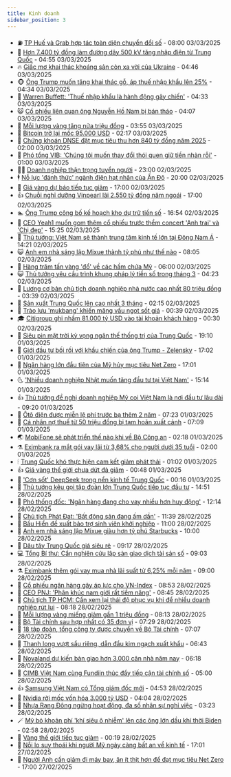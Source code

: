 ```yaml
---
title: Kinh doanh
sidebar_position: 3
---
```


<!-- vnexpress-kinh-doanh:START -->
- ⛽️ [TP Huế và Grab hợp tác toàn diện chuyển đổi số](https://vnexpress.net/tp-hue-va-grab-hop-tac-toan-dien-chuyen-doi-so-4856161.html) - 08:00 03/03/2025
- 🐲 [Hơn 7.400 tỷ đồng làm đường dây 500 kV tăng nhập điện từ Trung Quốc](https://vnexpress.net/hon-7-400-ty-dong-lam-duong-day-500-kv-tang-nhap-dien-tu-trung-quoc-4856069.html) - 04:55 03/03/2025
- 🔥 [Giấc mơ khai thác khoáng sản còn xa vời của Ukraine](https://vnexpress.net/giac-mo-khai-thac-khoang-san-con-xa-voi-cua-ukraine-4855778.html) - 04:46 03/03/2025
- 🐵 [Ông Trump muốn tăng khai thác gỗ, áp thuế nhập khẩu lên 25%](https://vnexpress.net/ong-trump-muon-tang-khai-thac-go-ap-thue-nhap-khau-len-25-4856009.html) - 04:34 03/03/2025
- 🦅 [Warren Buffett: &#39;Thuế nhập khẩu là hành động gây chiến&#39;](https://vnexpress.net/warren-buffett-thue-nhap-khau-la-hanh-dong-gay-chien-4856076.html) - 04:33 03/03/2025
- 😺 [Cổ phiếu liên quan ông Nguyễn Hồ Nam bị bán tháo](https://vnexpress.net/co-phieu-lien-quan-ong-nguyen-ho-nam-bi-ban-thao-4856101.html) - 04:07 03/03/2025
- 🤩 [Mỗi lượng vàng tăng nửa triệu đồng](https://vnexpress.net/moi-luong-vang-tang-nua-trieu-dong-4856080.html) - 03:55 03/03/2025
- 🌮 [Bitcoin trở lại mốc 95.000 USD](https://vnexpress.net/bitcoin-tro-lai-moc-95-000-usd-4855982.html) - 02:17 03/03/2025
- 🧰 [Chứng khoán DNSE đặt mục tiêu thu hơn 840 tỷ đồng năm 2025](https://vnexpress.net/chung-khoan-dnse-dat-muc-tieu-thu-hon-840-ty-dong-nam-2025-4855828.html) - 02:00 03/03/2025
- 🤔 [Phó tổng VIB: &#39;Chúng tôi muốn thay đổi thói quen giữ tiền nhàn rỗi&#39;](https://vnexpress.net/pho-tong-vib-chung-toi-muon-thay-doi-thoi-quen-giu-tien-nhan-roi-4855881.html) - 01:00 03/03/2025
- 🧑‍💻 [Doanh nghiệp thận trọng tuyển người](https://vnexpress.net/doanh-nghiep-than-trong-tuyen-nguoi-4853419.html) - 23:00 02/03/2025
- 🕴 [Nỗ lực &#39;đánh thức&#39; ngành điện hạt nhân của Ấn Độ](https://vnexpress.net/no-luc-danh-thuc-nganh-dien-hat-nhan-cua-an-do-4855232.html) - 20:00 02/03/2025
- 🦩 [Giá vàng dự báo tiếp tục giảm](https://vnexpress.net/gia-vang-du-bao-tiep-tuc-giam-4855875.html) - 17:00 02/03/2025
- 👍 [Chuỗi nghỉ dưỡng Vinpearl lãi 2.550 tỷ đồng năm ngoái](https://vnexpress.net/chuoi-nghi-duong-vinpearl-lai-2-550-ty-dong-nam-ngoai-4855874.html) - 17:00 02/03/2025
- 🏊 [Ông Trump công bố kế hoạch kho dự trữ tiền số](https://vnexpress.net/ong-trump-cong-bo-ke-hoach-kho-du-tru-tien-so-4855908.html) - 16:54 02/03/2025
- 🤡 [CEO Yeah1 muốn gom thêm cổ phiếu trước thềm concert &#39;Anh trai&#39; và &#39;Chị đẹp&#39;](https://vnexpress.net/ceo-yeah1-muon-gom-them-co-phieu-truoc-them-concert-anh-trai-va-chi-dep-4855898.html) - 15:25 02/03/2025
- 👀 [Thủ tướng: Việt Nam sẽ thành trung tâm kinh tế lớn tại Đông Nam Á](https://vnexpress.net/thu-tuong-viet-nam-se-thanh-trung-tam-kinh-te-lon-tai-dong-nam-a-4855890.html) - 14:21 02/03/2025
- 😺 [Anh em nhà sáng lập Mixue thành tỷ phú như thế nào](https://vnexpress.net/anh-em-nha-sang-lap-mixue-thanh-ty-phu-nhu-the-nao-4855794.html) - 08:05 02/03/2025
- 🦣 [Hàng trăm tấn vàng &#39;đổ&#39; về các hầm chứa Mỹ](https://vnexpress.net/hang-tram-tan-vang-do-ve-cac-ham-chua-my-4855752.html) - 06:00 02/03/2025
- 😺 [Thủ tướng yêu cầu trình khung pháp lý tiền số trong tháng 3](https://vnexpress.net/thu-tuong-yeu-cau-trinh-khung-phap-ly-tien-so-trong-thang-3-4855770.html) - 04:23 02/03/2025
- 💼 [Lương cơ bản chủ tịch doanh nghiệp nhà nước cao nhất 80 triệu đồng](https://vnexpress.net/luong-co-ban-chu-tich-doanh-nghiep-nha-nuoc-cao-nhat-80-trieu-dong-4855715.html) - 03:39 02/03/2025
- 🤗 [Sản xuất Trung Quốc lên cao nhất 3 tháng](https://vnexpress.net/san-xuat-trung-quoc-len-cao-nhat-3-thang-4855740.html) - 02:15 02/03/2025
- 👀 [Trào lưu &#39;mukbang&#39; khiến măng vầu ngọt sốt giá](https://vnexpress.net/trao-luu-mukbang-khien-mang-vau-ngot-sot-gia-4855622.html) - 00:39 02/03/2025
- 🎓 [Citigroup ghi nhầm 81.000 tỷ USD vào tài khoản khách hàng](https://vnexpress.net/citigroup-ghi-nham-81-000-ty-usd-vao-tai-khoan-khach-hang-4855716.html) - 00:30 02/03/2025
- 🗽 [Siêu pin mặt trời kỳ vọng ngăn thế thống trị của Trung Quốc](https://vnexpress.net/sieu-pin-mat-troi-ky-vong-ngan-the-thong-tri-cua-trung-quoc-4855545.html) - 19:10 01/03/2025
- 🚀 [Giới đầu tư bối rối với khẩu chiến của ông Trump - Zelensky](https://vnexpress.net/gioi-dau-tu-boi-roi-voi-khau-chien-cua-ong-trump-zelensky-4855656.html) - 17:02 01/03/2025
- 🤗 [Ngân hàng lớn đầu tiên của Mỹ hủy mục tiêu Net Zero](https://vnexpress.net/ngan-hang-lon-dau-tien-cua-my-huy-muc-tieu-net-zero-4855655.html) - 17:01 01/03/2025
- 🌜 [&#39;Nhiều doanh nghiệp Nhật muốn tăng đầu tư tại Việt Nam&#39;](https://vnexpress.net/nhieu-doanh-nghiep-nhat-muon-tang-dau-tu-tai-viet-nam-4855686.html) - 15:14 01/03/2025
- 👍 [Thủ tướng đề nghị doanh nghiệp Mỹ coi Việt Nam là nơi đầu tư lâu dài](https://vnexpress.net/thu-tuong-de-nghi-doanh-nghiep-my-coi-viet-nam-la-noi-dau-tu-lau-dai-4855628.html) - 09:20 01/03/2025
- 🤖 [Ôtô điện được miễn lệ phí trước bạ thêm 2 năm](https://vnexpress.net/oto-dien-duoc-mien-le-phi-truoc-ba-them-2-nam-4855596.html) - 07:23 01/03/2025
- 🫣 [Cá nhân nợ thuế từ 50 triệu đồng bị tạm hoãn xuất cảnh](https://vnexpress.net/ca-nhan-no-thue-tu-50-trieu-dong-bi-tam-hoan-xuat-canh-4855487.html) - 07:09 01/03/2025
- 🌏 [MobiFone sẽ phát triển thế nào khi về Bộ Công an](https://vnexpress.net/mobifone-se-phat-trien-the-nao-khi-ve-bo-cong-an-4854833.html) - 02:18 01/03/2025
- ⚗️ [Eximbank ra mắt gói vay lãi từ 3,68% cho người dưới 35 tuổi](https://vnexpress.net/eximbank-ra-mat-goi-vay-lai-tu-3-68-cho-nguoi-duoi-35-tuoi-4841429.html) - 02:00 01/03/2025
- 🕯 [Trung Quốc khó thực hiện cam kết giảm phát thải](https://vnexpress.net/trung-quoc-kho-thuc-hien-cam-ket-giam-phat-thai-4855343.html) - 01:02 01/03/2025
- 👍 [Giá vàng thế giới chưa dứt đà giảm](https://vnexpress.net/gia-vang-the-gioi-chua-dut-da-giam-4855415.html) - 00:48 01/03/2025
- 🤠 [&#39;Cơn sốt&#39; DeepSeek trong nền kinh tế Trung Quốc](https://vnexpress.net/con-sot-deepseek-trong-nen-kinh-te-trung-quoc-4854898.html) - 00:16 01/03/2025
- 🌊 [Thủ tướng kêu gọi tập đoàn lớn Trung Quốc tiếp tục đầu tư](https://vnexpress.net/thu-tuong-keu-goi-tap-doan-lon-trung-quoc-tiep-tuc-dau-tu-4855362.html) - 14:51 28/02/2025
- 🌈 [Phó thống đốc: &#39;Ngân hàng đang cho vay nhiều hơn huy động&#39;](https://vnexpress.net/ngan-hang-dang-rat-manh-dan-giai-ngan-de-ho-tro-tang-truong-4855319.html) - 12:14 28/02/2025
- 🥳 [Chủ tịch Phát Đạt: &#39;Bất động sản đang ấm dần&#39;](https://vnexpress.net/chu-tich-phat-dat-bat-dong-san-dang-am-dan-4855306.html) - 11:39 28/02/2025
- 🐻 [Bầu Hiển đề xuất bảo trợ sinh viên khởi nghiệp](https://vnexpress.net/bau-hien-de-xuat-bao-tro-sinh-vien-khoi-nghiep-4855176.html) - 11:00 28/02/2025
- 💫 [Anh em nhà sáng lập Mixue giàu hơn tỷ phú Starbucks](https://vnexpress.net/anh-em-nha-sang-lap-mixue-giau-hon-ty-phu-starbucks-4855186.html) - 10:00 28/02/2025
- 🤩 [Dâu tây Trung Quốc giá siêu rẻ](https://vnexpress.net/dau-tay-trung-quoc-gia-sieu-re-4853902.html) - 09:17 28/02/2025
- 💻 [Tổng Bí thư: Cần nghiên cứu lập sàn giao dịch tài sản số](https://vnexpress.net/tong-bi-thu-can-nghien-cuu-lap-san-giao-dich-tai-san-so-4855252.html) - 09:03 28/02/2025
- ⚗️ [Eximbank thêm gói vay mua nhà lãi suất từ 6,25% mỗi năm](https://vnexpress.net/eximbank-them-goi-vay-mua-nha-lai-suat-tu-6-25-moi-nam-4855247.html) - 09:00 28/02/2025
- 🌈 [Cổ phiếu ngân hàng gây áp lực cho VN-Index](https://vnexpress.net/co-phieu-ngan-hang-gay-ap-luc-cho-vn-index-4855238.html) - 08:53 28/02/2025
- 🌝 [CEO PNJ: &#39;Phân khúc nam giới rất tiềm năng&#39;](https://vnexpress.net/ceo-pnj-phan-khuc-nam-gioi-rat-tiem-nang-4855244.html) - 08:45 28/02/2025
- 🥸 [Chủ tịch TP HCM: Cần xem lại thái độ phục vụ khi để nhiều doanh nghiệp rút lui](https://vnexpress.net/chu-tich-tp-hcm-can-xem-lai-thai-do-phuc-vu-khi-de-nhieu-doanh-nghiep-rut-lui-4855187.html) - 08:18 28/02/2025
- 🦆 [Mỗi lượng vàng miếng giảm gần 1 triệu đồng](https://vnexpress.net/moi-luong-vang-mieng-giam-gan-1-trieu-dong-4855210.html) - 08:13 28/02/2025
- 🌋 [Bộ Tài chính sau hợp nhất có 35 đơn vị](https://vnexpress.net/bo-tai-chinh-sau-hop-nhat-co-35-don-vi-4855181.html) - 07:29 28/02/2025
- 🦍 [18 tập đoàn, tổng công ty được chuyển về Bộ Tài chính](https://vnexpress.net/18-tap-doan-tong-cong-ty-duoc-chuyen-ve-bo-tai-chinh-4855170.html) - 07:07 28/02/2025
- 🤔 [Thanh long vượt sầu riêng, dẫn đầu kim ngạch xuất khẩu](https://vnexpress.net/thanh-long-vuot-sau-rieng-dan-dau-kim-ngach-xuat-khau-4855141.html) - 06:43 28/02/2025
- 🧰 [Novaland dự kiến bàn giao hơn 3.000 căn nhà năm nay](https://vnexpress.net/novaland-du-kien-ban-giao-hon-3-000-can-nha-nam-nay-4855094.html) - 06:18 28/02/2025
- 🌝 [CIMB Việt Nam cùng Fundiin thúc đẩy tiếp cận tài chính số](https://vnexpress.net/cimb-viet-nam-cung-fundiin-thuc-day-tiep-can-tai-chinh-so-4855003.html) - 05:00 28/02/2025
- 👍 [Samsung Việt Nam có Tổng giám đốc mới](https://vnexpress.net/samsung-viet-nam-co-tong-giam-doc-moi-4855136.html) - 04:53 28/02/2025
- 🗽 [Nvidia rời mốc vốn hóa 3.000 tỷ USD](https://vnexpress.net/nvidia-roi-moc-von-hoa-3-000-ty-usd-4855010.html) - 04:04 28/02/2025
- 🐎 [Nhựa Rạng Đông ngừng hoạt động, đa số nhân sự nghỉ việc](https://vnexpress.net/nhua-rang-dong-ngung-hoat-dong-da-so-nhan-su-nghi-viec-4855037.html) - 03:23 28/02/2025
- 🪄 [Mỹ bỏ khoản phí &#39;khí siêu ô nhiễm&#39; lên các ông lớn dầu khí thời Biden](https://vnexpress.net/my-bo-khoan-phi-khi-sieu-o-nhiem-len-cac-ong-lon-dau-khi-thoi-biden-4855016.html) - 02:58 28/02/2025
- 🎊 [Vàng thế giới tiếp tục giảm](https://vnexpress.net/vang-the-gioi-tiep-tuc-giam-4854947.html) - 00:19 28/02/2025
- 🗽 [Nỗi lo suy thoái khi người Mỹ ngày càng bất an về kinh tế](https://vnexpress.net/noi-lo-suy-thoai-khi-nguoi-my-ngay-cang-bat-an-ve-kinh-te-4854636.html) - 17:01 27/02/2025
- 🦩 [Người Anh cần giảm đi máy bay, ăn ít thịt hơn để đạt mục tiêu Net Zero](https://vnexpress.net/nguoi-anh-can-giam-di-may-bay-an-it-thit-hon-de-dat-muc-tieu-net-zero-4854672.html) - 17:00 27/02/2025<!-- vnexpress-kinh-doanh:END -->
